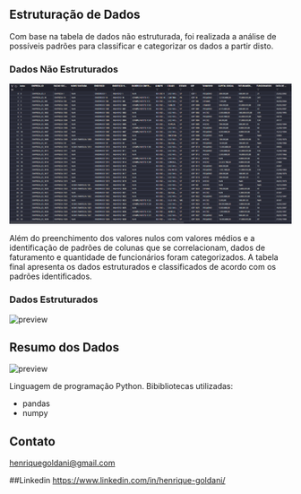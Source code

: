 ﻿## Estruturação de Dados

Com base na tabela de dados não estruturada, foi realizada a análise de possíveis padrões para classificar e categorizar os dados a partir disto.

### Dados Não Estruturados
![preview](./.github/NaoEstruturados.png)

Além do preenchimento dos valores nulos com valores médios e a identificação de padrões de colunas que se correlacionam, dados de faturamento e quantidade de funcionários foram categorizados. A tabela final apresenta os dados estruturados e classificados de acordo com os padrões identificados.

### Dados Estruturados
![preview](https://github.com/henriquegoldani/Estruturacao-de-Dados/blob/main/.github/Estruturados.PNG)

## Resumo dos Dados
![preview](https://github.com/henriquegoldani/Estruturacao-de-Dados/blob/main/.github/Resumo.png)

Linguagem de programação Python.
Bibibliotecas utilizadas:
- pandas 
- numpy

## Contato
henriquegoldani@gmail.com

##Linkedin
https://www.linkedin.com/in/henrique-goldani/
